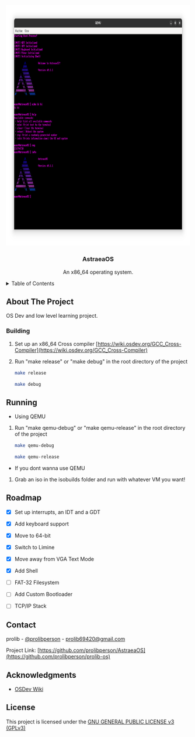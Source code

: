 <a id="readme-top"></a>

<!-- PROJECT NAME -->
<br />
<div align="center">
  <a href="https://github.com/prolibperson/prolib-os">
    <img src="image.png" alt="Logo" width="934.6" height="657.3">
  </a>

  <h3 align="center">AstraeaOS</h3>
  <p align="center">
    An x86_64 operating system.
  </p>
</div>

<!-- TABLE OF CONTENTS -->
<details>
  <summary>Table of Contents</summary>
  <ol>
    <li>
      <a href="#about-the-project">About The Project</a>
    </li>
    <li>
      <ul>
        <li><a href="#building">Building</a></li>
        <li><a href="#running">Running</a></li>
      </ul>
    </li>
    <li><a href="#roadmap">Roadmap</a></li>
    <li><a href="#contact">Contact</a></li>
    <li><a href="#acknowledgments">Acknowledgments</a></li>
  </ol>
</details>



<!-- ABOUT THE PROJECT -->
## About The Project

OS Dev and low level learning project.


<!-- GETTING STARTED -->

### Building

1. Set up an x86_64 Cross compiler [https://wiki.osdev.org/GCC_Cross-Compiler](https://wiki.osdev.org/GCC_Cross-Compiler)
2. Run "make release" or "make debug" in the root directory of the project
   ```sh
   make release
   ```

   ```sh
   make debug
   ```


<!-- USAGE EXAMPLES -->
## Running

- Using QEMU
1. Run "make qemu-debug" or "make qemu-release" in the root directory of the project
   ```sh
   make qemu-debug
   ```
   ```sh
   make qemu-release
   ```

- If you dont wanna use QEMU
1. Grab an iso in the isobuilds folder and run with whatever VM you want!



<!-- ROADMAP -->
## Roadmap

- [x] Set up interrupts, an IDT and a GDT
- [x] Add keyboard support
- [x] Move to 64-bit
- [x] Switch to Limine
- [x] Move away from VGA Text Mode
- [x] Add Shell
- [ ] FAT-32 Filesystem
- [ ] Add Custom Bootloader
- [ ] TCP/IP Stack



<!-- CONTACT -->
## Contact

prolib - [@prolibperson](https://twitter.com/prolibperson) - prolib69420@gmail.com

Project Link: [https://github.com/prolibperson/AstraeaOS](https://github.com/prolibperson/prolib-os)


<!-- ACKNOWLEDGMENTS -->
## Acknowledgments

* [OSDev Wiki](https://wiki.osdev.org/)

## License

This project is licensed under the [GNU GENERAL PUBLIC LICENSE v3 (GPLv3)](https://github.com/prolibperson/prolib-os/blob/main/LICENSE)